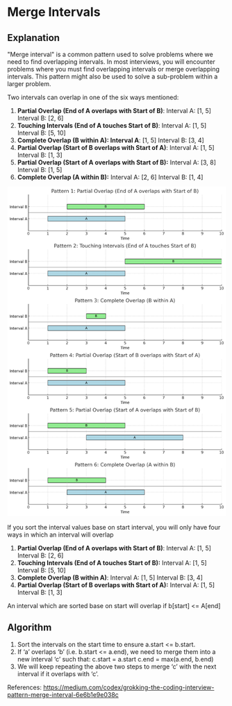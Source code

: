 # Merge Intervals 

## Explanation

"Merge interval" is a common pattern used to solve problems where we need to find overlapping intervals. In most 
interviews, you will encounter problems where you must find overlapping intervals or merge overlapping intervals. This 
pattern might also be used to solve a sub-problem within a larger problem.

Two intervals can overlap in one of the six ways mentioned:
1. **Partial Overlap (End of A overlaps with Start of B)**: Interval A: [1, 5] Interval B: [2, 6]
2. **Touching Intervals (End of A touches Start of B)**: Interval A: [1, 5] Interval B: [5, 10]
3. **Complete Overlap (B within A): Interval A**: [1, 5]  Interval B: [3, 4]
4. **Partial Overlap (Start of B overlaps with Start of A)**: Interval A: [1, 5] Interval B: [1, 3]
5. **Partial Overlap (Start of A overlaps with Start of B):** Interval A: [3, 8] Interval B: [1, 5]
6. **Complete Overlap (A within B):** Interval A: [2, 6] Interval B: [1, 4]

![](img/merge-intervals.png)

If you sort the interval values base on start interval, you will only have four ways in which an interval will overlap

1. **Partial Overlap (End of A overlaps with Start of B)**: Interval A: [1, 5] Interval B: [2, 6]
2. **Touching Intervals (End of A touches Start of B):** Interval A: [1, 5] Interval B: [5, 10]
3. **Complete Overlap (B within A)**: Interval A: [1, 5]  Interval B: [3, 4]
4. **Partial Overlap (Start of B overlaps with Start of A):** Interval A: [1, 5] Interval B: [1, 3]

An interval which are sorted base on start will overlap if  b[start] <= A[end]



## Algorithm 

1. Sort the intervals on the start time to ensure a.start <= b.start. 
2. If ‘a’ overlaps ‘b’ (i.e. b.start <= a.end), we need to merge them into a new interval ‘c’ such that:
        c.start = a.start
        c.end = max(a.end, b.end)
3. We will keep repeating the above two steps to merge ‘c’ with the next interval if it overlaps with ‘c’.


References: https://medium.com/codex/grokking-the-coding-interview-pattern-merge-interval-6e6b1e9e038c